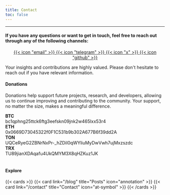 ```yaml
---
title: Contact
toc: false
---
```

---


#### If you have any questions or want to get in touch, feel free to reach out through any of the following channels:


<div style="text-align: center;">
  <a href="mailto:contact@irgfw.report" class="icon-link">
    {{< icon "email" >}}
  </a>
  <a href="https://t.me/irgfw" class="icon-link">
    {{< icon "telegram" >}}
  </a>
  <a href="https://x.com/ir_gfw" class="icon-link">
    {{< icon "x" >}}
  </a>
  <a href="https://github.com/irgfw" class="icon-link">
    {{< icon "github" >}}
  </a>
</div>

Your insights and contributions are highly valued. Please don't hesitate to reach out if you have relevant information.


#### Donations
Donations help support future projects, research, and developers, allowing us to continue improving and contributing to the community. Your support, no matter the size, makes a meaningful difference.

<div class="donation-wrapper">
  <div class="donation-div">
    <div class="div1">
      <strong>BTC</strong>
    </div>
    bc1qphng25ttck6ftg3eefskn09jnk2w465lxx53r4
  </div>
</div>

<div class="donation-wrapper">
  <div class="donation-div">
    <div>
     <strong>ETH</strong> 
    </div>
    0x0669D73045322f0F1C531b9b302A677B6f39dd2A
  </div>
</div>

<div class="donation-wrapper">
  <div class="donation-div">
    <div>
      <strong>TON</strong> 
    </div>
    UQCeRyeG2ZBNrNxPr-_hZDiI0qWYliuMyDwVwh7ujMxzszdc
  </div>
</div>

<div class="donation-wrapper">
  <div class="donation-div">
    <div>
      <strong>TRX</strong> 
    </div>
    TU89jianXDAqafu4UkQMYM3X8qHZKuz1JK
  </div>
</div>


<br>

#### Explore

{{< cards >}}
  {{< card link="/blog" title="Posts" icon="annotation" >}}
  {{< card link="/contact" title="Contact" icon="at-symbol" >}}
{{< /cards >}}
